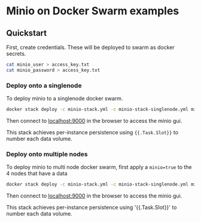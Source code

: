 # Minio on Docker Swarm examples

## Quickstart

First, create credentials. These will be deployed to swarm as docker secrets.

```bash
cat minio_user > access_key.txt
cat minio_password > access_key.txt
```

### Deploy onto a singlenode

To deploy minio to a singlenode docker swarm.

```bash
docker stack deploy -c minio-stack.yml -c minio-stack-singlenode.yml minio-swarm-example
```

Then connect to [localhost:9000](http://localhost:9000) in the browser to access the minio gui.

This stack achieves per-instance persistence using `{{.Task.Slot}}` to number each data volume.

### Deploy onto multiple nodes

To deploy minio to multi node docker swarm, first apply a `minio=true` to the 4 nodes that have a data 

```bash
docker stack deploy -c minio-stack.yml -c minio-stack-singlenode.yml minio-swarm-example
```

Then connect to [localhost:9000](http://localhost:9000) in the browser to access the minio gui.

This stack achieves per-instance persistence using '{{.Task.Slot}}' to number each data volume.

